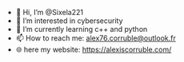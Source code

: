 - 👋 Hi, I’m @Sixela221
- 👀 I’m interested in cybersecurity
- 🌱 I’m currently learning c++ and python
- 📫 How to reach me: alex76.corruble@outlook.fr
- 🌐 here my website: https://alexiscorruble.com/
